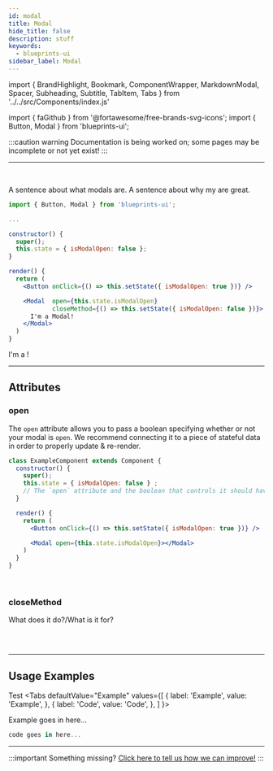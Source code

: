 ```yaml
---
id: modal
title: Modal
hide_title: false
description: stuff
keywords:
  - blueprints-ui
sidebar_label: Modal
---
```


import { 
  BrandHighlight, 
  Bookmark, 
  ComponentWrapper, 
  MarkdownModal, 
  Spacer, 
  Subheading, 
  Subtitle,
  TabItem,
  Tabs 
} from '../../src/Components/index.js'

import { faGithub } from '@fortawesome/free-brands-svg-icons';
import { Button, Modal } from 'blueprints-ui';

<Subtitle text="A convenient popup to display important & interactive information" />

:::caution  warning
Documentation is being worked on; some pages may be incomplete or not yet exist!
:::

---
<Bookmark icon={faGithub} 
          text="View source for this component on GitHub"
          link="https://github.com/JakeAdmire/blueprints-ui/tree/master/src/components/Modal" />
<br />

A sentence about what modals are. A sentence about why my <BrandHighlight override="Modals" /> are great.
<br />

```jsx {1,14-17}
import { Button, Modal } from 'blueprints-ui';

...

constructor() {
  super();
  this.state = { isModalOpen: false };
}

render() {
  return (
    <Button onClick={() => this.setState({ isModalOpen: true })} />

    <Modal  open={this.state.isModalOpen}
            closeMethod={() => this.setState({ isModalOpen: false })}>
      I'm a Modal!
    </Modal>
  )
}
```
<ComponentWrapper extension>
  <MarkdownModal  buttonText="open modal"
                  buttonColor="#0097e0">
    I'm a <BrandHighlight override="Modal" />!
  </MarkdownModal>
</ComponentWrapper>
<br />

---
## Attributes
<Subheading text='Options that control your component' />

### open
<Subheading text='Type: boolean | Default: false' />
<Spacer spacing={.5} />

The `open` attribute allows you to pass a boolean specifying whether or not your modal is `open`. We recommend connecting it to a piece of stateful data in order to properly update & re-render.

```jsx {4,12}
class ExampleComponent extends Component {
  constructor() {
    super();
    this.state = { isModalOpen: false } ;
    // The `open` attribute and the boolean that controls it should have a default value of `false`.
  }

  render() {
    return (
      <Button onClick={() => this.setState({ isModalOpen: true })} />

      <Modal open={this.state.isModalOpen}></Modal>
    )
  }
}
```
<br />

### closeMethod
<Subheading text='Type: boolean | Default: false' />
<Spacer spacing={.5} />

What does it do?/What is it for?

```jsx
```
<ComponentWrapper>
</ComponentWrapper>
<br />


---
## Usage Examples

Test
<Tabs
  defaultValue="Example"
  values={[
    { label: 'Example', value: 'Example', },
    { label: 'Code', value: 'Code', },
  ]
}>
<TabItem value="Example">

<ComponentWrapper>
  Example goes in here...
</ComponentWrapper>

</TabItem>
<TabItem value="Code">

```jsx
code goes in here...
```

</TabItem>
</Tabs>

<Spacer spacing={5} />

---
:::important Something missing?
<a target="_blank" href="https://github.com/JakeAdmire/blueprints-ui/issues/new/choose">Click here to tell us how we can improve!</a>
:::
